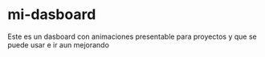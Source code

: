 # mi-dasboard
Este es un dasboard con animaciones presentable para proyectos y que se puede usar e ir aun mejorando
